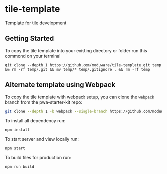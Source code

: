 # tile-template

Template for tile development

## Getting Started

To copy the tile template into your existing directory or folder run this commond on your terminal

```
git clone --depth 1 https://github.com/moduware/tile-template.git temp && rm -rf temp/.git && mv temp/* temp/.gitignore . && rm -rf temp
```

## Alternate template using Webpack

To copy the tile template with webpack setup, you can clone the `webpack` branch from the pwa-starter-kit repo:

```bash
git clone --depth 1 -b webpack --single-branch https://github.com/moduware/tile-template.git temp && rm -rf temp/.git && mv temp/* temp/.gitignore . && rm -rf temp
```

To install all dependency run:

```
npm install
```

To start server and view locally run: 

```
npm start
```

To build files for production run:

```
npm run build
```
